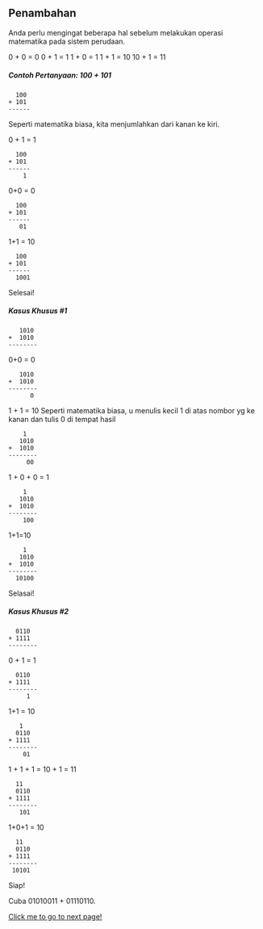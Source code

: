 ## Penambahan

Anda perlu mengingat beberapa hal sebelum melakukan operasi matematika pada sistem perudaan.

0 + 0 = 0
0 + 1 = 1
1 + 0 = 1
1 + 1 = 10
10 + 1 = 11

##### Contoh Pertanyaan: 100 + 101
```
  100
+ 101
------

```

Seperti matematika biasa, kita menjumlahkan dari kanan ke kiri.

0 + 1 = 1
```
  100
+ 101
------
    1

```

0+0 = 0
```
  100
+ 101
------
   01

```

1+1 = 10
```
  100
+ 101
------
  1001

```

Selesai!

##### Kasus Khusus #1

```
   1010
+  1010
--------

```

0+0 = 0
```
   1010
+  1010
--------
      0

```

1 + 1 = 10
Seperti matematika biasa, u menulis kecil 1 di atas nombor yg ke kanan dan tulis 0 di tempat hasil

```
    1
   1010
+  1010
--------
     00

```

1 + 0 + 0 = 1

```
    1
   1010
+  1010
--------
    100

```

1+1=10
```
    1
   1010
+  1010
--------
  10100

```

Selasai!
##### Kasus Khusus #2

```
  0110
+ 1111
--------

```

0 + 1 = 1
```
  0110
+ 1111
--------
     1
```

1+1 = 10
```
   1
  0110
+ 1111
--------
    01
```

1 + 1 + 1
= 10 + 1
= 11

```
  11
  0110
+ 1111
--------
   101

```

1+0+1 = 10
```
  11
  0110
+ 1111
--------
 10101

```

Siap!

Cuba 01010011 + 01110110.

[Click me to go to next page!](https://chiayunhau.github.io/ask-nota/#/Malay/2.3.3)